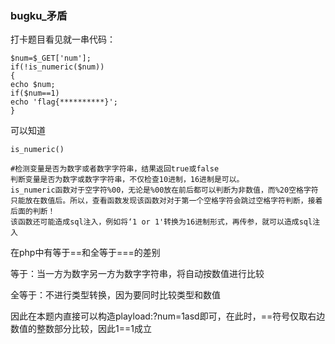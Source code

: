 ### bugku_矛盾

打卡题目看见就一串代码：

```
$num=$_GET['num'];
if(!is_numeric($num))
{
echo $num;
if($num==1)
echo 'flag{**********}';
}
```

可以知道

```
is_numeric()	

#检测变量是否为数字或者数字字符串，结果返回true或false
判断变量是否为数字或数字字符串，不仅检查10进制，16进制是可以。
is_numeric函数对于空字符%00，无论是%00放在前后都可以判断为非数值，而%20空格字符只能放在数值后。所以，查看函数发现该函数对对于第一个空格字符会跳过空格字符判断，接着后面的判断！
该函数还可能造成sql注入，例如将‘1 or 1'转换为16进制形式，再传参，就可以造成sql注入
```

在php中有等于==和全等于===的差别

等于：当一方为数字另一方为数字字符串，将自动按数值进行比较

全等于：不进行类型转换，因为要同时比较类型和数值

因此在本题内直接可以构造playload:?num=1asd即可，在此时，==符号仅取右边数值的整数部分比较，因此1==1成立